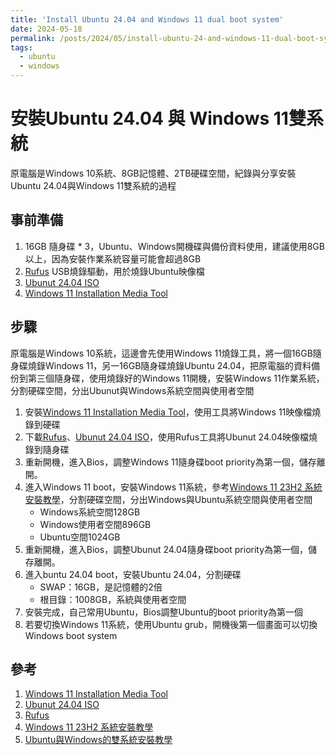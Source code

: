 ```yaml
---
title: 'Install Ubuntu 24.04 and Windows 11 dual boot system'
date: 2024-05-18
permalink: /posts/2024/05/install-ubuntu-24-and-windows-11-dual-boot-system/
tags:
  - ubuntu
  - windows
---
```


# 安裝Ubuntu 24.04 與 Windows 11雙系統
原電腦是Windows 10系統、8GB記憶體、2TB硬碟空間，紀錄與分享安裝Ubuntu 24.04與Windows 11雙系統的過程
## 事前準備
 1. 16GB 隨身碟 * 3，Ubuntu、Windows開機碟與備份資料使用，建議使用8GB以上，因為安裝作業系統容量可能會超過8GB
 2. [Rufus](https://rufus.ie/en/) USB燒錄驅動，用於燒錄Ubuntu映像檔
 3. [Ubunut 24.04 ISO](https://ubuntu.com/download/desktop)
 4. [Windows 11 Installation Media Tool](https://www.microsoft.com/software-download/windows11)

## 步驟
原電腦是Windows 10系統，這邊會先使用Windows 11燒錄工具，將一個16GB隨身碟燒錄Windows 11，另一16GB隨身碟燒錄Ubuntu 24.04，把原電腦的資料備份到第三個隨身碟，使用燒錄好的Windows 11開機，安裝Windows 11作業系統，分割硬碟空間，分出Ubunut與Windows系統空間與使用者空間

1. 安裝[Windows 11 Installation Media Tool](https://www.microsoft.com/software-download/windows11)，使用工具將Windows 11映像檔燒錄到硬碟
2. 下載[Rufus](https://rufus.ie/en/)、[Ubunut 24.04 ISO](https://ubuntu.com/download/desktop)，使用Rufus工具將Ubunut 24.04映像檔燒錄到隨身碟
3. 重新開機，進入Bios，調整Windows 11隨身碟boot priority為第一個，儲存離開。
4. 進入Windows 11 boot，安裝Windows 11系統，參考[Windows 11 23H2 系統安裝教學](https://unikoshardware.com/2023/12/install-windows-11-23h2-home.html)，分割硬碟空間，分出Windows與Ubuntu系統空間與使用者空間
    * Windows系統空間128GB
    * Windows使用者空間896GB
    * Ubuntu空間1024GB
4. 重新開機，進入Bios，調整Ubunut 24.04隨身碟boot priority為第一個，儲存離開。
5. 進入buntu 24.04 boot，安裝Ubuntu 24.04，分割硬碟
    * SWAP：16GB，是記憶體的2倍
    * 根目錄：1008GB，系統與使用者空間
6. 安裝完成，自己常用Ubuntu，Bios調整Ubuntu的boot priority為第一個
7. 若要切換Windows 11系統，使用Ubuntu grub，開機後第一個畫面可以切換Windows boot system

## 參考
1. [Windows 11 Installation Media Tool](https://www.microsoft.com/software-download/windows11)
2. [Ubunut 24.04 ISO](https://ubuntu.com/download/desktop)
3. [Rufus](https://rufus.ie/en/)
4. [Windows 11 23H2 系統安裝教學](https://unikoshardware.。com/2023/12/install-windows-11-23h2-home.html)
5. [Ubuntu與Windows的雙系統安裝教學](https://www.youtube.com/watch?v=yMHOpOuyjdc)
